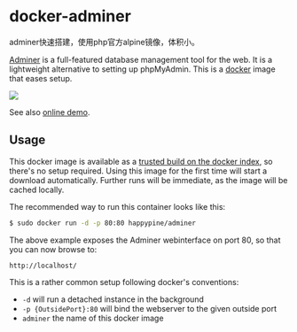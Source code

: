 # docker-adminer

adminer快速搭建，使用php官方alpine镜像，体积小。

[Adminer](http://www.adminer.org/en/) is a full-featured database management
tool for the web. It is a lightweight alternative to setting up phpMyAdmin.
This is a [docker](https://www.docker.io) image that eases setup.

![](http://www.adminer.org/static/designs/hever/screenshot.png)

See also [online demo](http://adminer.sourceforge.net/adminer.php?username=).

## Usage

This docker image is available as a [trusted build on the docker index](https://index.docker.io/u/happypine/adminer/),
so there's no setup required.
Using this image for the first time will start a download automatically.
Further runs will be immediate, as the image will be cached locally.

The recommended way to run this container looks like this:

```bash
$ sudo docker run -d -p 80:80 happypine/adminer
```
The above example exposes the Adminer webinterface on port 80, so that you can now browse to:

```
http://localhost/
```

This is a rather common setup following docker's conventions:

* `-d` will run a detached instance in the background
* `-p {OutsidePort}:80` will bind the webserver to the given outside port
* `adminer` the name of this docker image
